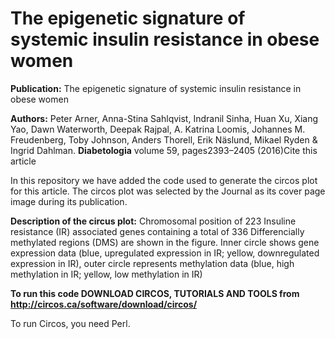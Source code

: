 # The epigenetic signature of systemic insulin resistance in obese women

**Publication:** The epigenetic signature of systemic insulin resistance in obese women

**Authors:** Peter Arner, Anna-Stina Sahlqvist, Indranil Sinha, Huan Xu, Xiang Yao, Dawn Waterworth, Deepak Rajpal, A. Katrina Loomis, Johannes M. Freudenberg, Toby Johnson, Anders Thorell, Erik Näslund, Mikael Ryden & Ingrid Dahlman. **Diabetologia** volume 59, pages2393–2405 (2016)Cite this article

In this repository we have added the code used to generate the circos plot for this article. The circos plot was selected by the Journal as its cover page image during its publication.

**Description of the circus plot:** Chromosomal position of 223 Insuline resistance (IR) associated genes containing a total of 336 Differencially methylated regions (DMS) are shown in the figure. Inner circle shows gene expression data (blue, upregulated expression in IR; yellow, downregulated expression in IR), outer circle represents methylation data (blue, high methylation in IR; yellow, low methylation in IR)

**To run this code DOWNLOAD CIRCOS, TUTORIALS AND TOOLS from http://circos.ca/software/download/circos/**

To run Circos, you need Perl. 
